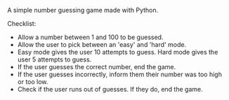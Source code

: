 A simple number guessing game made with Python. 

Checklist:
- Allow a number between 1 and 100 to be guessed.
- Allow the user to pick between an 'easy' and 'hard' mode.
- Easy mode gives the user 10 attempts to guess. Hard mode gives the user 5 attempts to guess.
- If the user guesses the correct number, end the game.
- If the user guesses incorrectly, inform them their number was too high or too low. 
- Check if the user runs out of guesses. If they do, end the game. 
